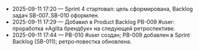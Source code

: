 ﻿- 2025-09-11 17:20 — Sprint 4 стартовал: цель сформирована, Backlog задач SB-007..SB-010 оформлен.
- 2025-09-11 17:29 — Добавил в Product Backlog PB-009 #user: проработка «Agilta брендбук» на следующей ретроспективе.
- 2025-09-11 17:44 — PB-010 #user создан; PB-009 добавлен в Sprint Backlog (SB-011); ретро‑повестка обновлена.
